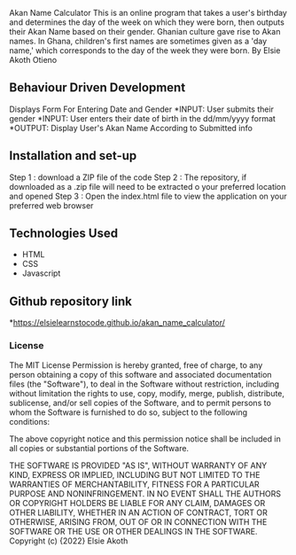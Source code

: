 Akan Name Calculator
This is an online program that takes a user's birthday and determines the day of the week on which they were born, then outputs their Akan Name based on their gender. Ghanian culture gave rise to Akan names. In Ghana, children's first names are sometimes given as a 'day name,' which corresponds to the day of the week they were born.
By 
Elsie Akoth Otieno
## Behaviour Driven Development
Displays Form For Entering Date and Gender
*INPUT:  User submits their gender
*INPUT: User enters their date of birth in the dd/mm/yyyy format
*OUTPUT: Display User's Akan Name According to Submitted info
## Installation and set-up
Step 1 : download a ZIP file of the code
Step 2 : The repository, if downloaded as a .zip file will need to be extracted o your preferred location and opened
Step 3 : Open the index.html file to view the application on your preferred web browser
## Technologies Used
* HTML
* CSS
* Javascript
## Github repository link
*https://elsielearnstocode.github.io/akan_name_calculator/
### License
The MIT License
Permission is hereby granted, free of charge, to any person obtaining a copy of this software and associated documentation files (the "Software"), to deal in the Software without restriction, including without limitation the rights to use, copy, modify, merge, publish, distribute, sublicense, and/or sell copies of the Software, and to permit persons to whom the Software is furnished to do so, subject to the following conditions:

The above copyright notice and this permission notice shall be included in all copies or substantial portions of the Software.

THE SOFTWARE IS PROVIDED "AS IS", WITHOUT WARRANTY OF ANY KIND, EXPRESS OR IMPLIED, INCLUDING BUT NOT LIMITED TO THE WARRANTIES OF MERCHANTABILITY, FITNESS FOR A PARTICULAR PURPOSE AND NONINFRINGEMENT. IN NO EVENT SHALL THE AUTHORS OR COPYRIGHT HOLDERS BE LIABLE FOR ANY CLAIM, DAMAGES OR OTHER LIABILITY, WHETHER IN AN ACTION OF CONTRACT, TORT OR OTHERWISE, ARISING FROM, OUT OF OR IN CONNECTION WITH THE SOFTWARE OR THE USE OR OTHER DEALINGS IN THE SOFTWARE.
Copyright (c) {2022} Elsie Akoth
  
